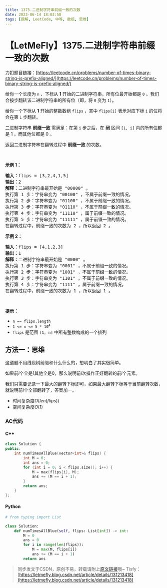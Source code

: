 ```yaml
---
title: 1375.二进制字符串前缀一致的次数
date: 2023-06-14 18:03:58
tags: [题解, LeetCode, 中等, 数组, 思维]
---
```


# 【LetMeFly】1375.二进制字符串前缀一致的次数

力扣题目链接：[https://leetcode.cn/problems/number-of-times-binary-string-is-prefix-aligned/](https://leetcode.cn/problems/number-of-times-binary-string-is-prefix-aligned/)

<p>给你一个长度为 <code>n</code> 、下标从 <strong>1</strong> 开始的二进制字符串，所有位最开始都是 <code>0</code> 。我们会按步翻转该二进制字符串的所有位（即，将 <code>0</code> 变为 <code>1</code>）。</p>

<p>给你一个下标从 <strong>1</strong> 开始的整数数组 <code>flips</code> ，其中 <code>flips[i]</code> 表示对应下标 <code>i</code> 的位将会在第 <code>i</code> 步翻转。</p>

<p>二进制字符串 <strong>前缀一致</strong> 需满足：在第 <code>i</code> 步之后，在 <strong>闭</strong> 区间&nbsp;<code>[1, i]</code> 内的所有位都是 1 ，而其他位都是 0 。</p>

<p>返回二进制字符串在翻转过程中 <strong>前缀一致</strong> 的次数。</p>

<p>&nbsp;</p>

<p><strong>示例 1：</strong></p>

<pre>
<strong>输入：</strong>flips = [3,2,4,1,5]
<strong>输出：</strong>2
<strong>解释：</strong>二进制字符串最开始是 "00000" 。
执行第 1 步：字符串变为 "00100" ，不属于前缀一致的情况。
执行第 2 步：字符串变为 "01100" ，不属于前缀一致的情况。
执行第 3 步：字符串变为 "01110" ，不属于前缀一致的情况。
执行第 4 步：字符串变为 "11110" ，属于前缀一致的情况。
执行第 5 步：字符串变为 "11111" ，属于前缀一致的情况。
在翻转过程中，前缀一致的次数为 2 ，所以返回 2 。
</pre>

<p><strong>示例 2：</strong></p>

<pre>
<strong>输入：</strong>flips = [4,1,2,3]
<strong>输出：</strong>1
<strong>解释：</strong>二进制字符串最开始是 "0000" 。
执行第 1 步：字符串变为 "0001" ，不属于前缀一致的情况。
执行第 2 步：字符串变为 "1001" ，不属于前缀一致的情况。
执行第 3 步：字符串变为 "1101" ，不属于前缀一致的情况。
执行第 4 步：字符串变为 "1111" ，属于前缀一致的情况。
在翻转过程中，前缀一致的次数为 1 ，所以返回 1 。</pre>

<p>&nbsp;</p>

<p><strong>提示：</strong></p>

<ul>
	<li><code>n == flips.length</code></li>
	<li><code>1 &lt;= n &lt;= 5 * 10<sup>4</sup></code></li>
	<li><code>flips</code> 是范围 <code>[1, n]</code> 中所有整数构成的一个排列</li>
</ul>


    
## 方法一：思维

这道题不用线段树前缀和什么什么的，想明白了其实很简单。

如果前$i$个全是$1$其他全是$0$，那么说明前$i$次操作正好翻转的前$i$个元素。

我们只需要记录一下最大的翻转下标即可，如果最大翻转下标等于当前翻转次数，就说明前$i$个全部翻转了，答案加一。

+ 时间复杂度$O(len(flips))$
+ 空间复杂度$O(1)$

### AC代码

#### C++

```cpp
class Solution {
public:
    int numTimesAllBlue(vector<int>& flips) {
        int M = 0;
        int ans = 0;
        for (int i = 0; i < flips.size(); i++) {
            M = max(flips[i], M);
            ans += (M == i + 1);
        }
        return ans;
    }
};
```

#### Python

```python
# from typing import List

class Solution:
    def numTimesAllBlue(self, flips: List[int]) -> int:
        M = 0
        ans = 0
        for i in range(len(flips)):
            M = max(M, flips[i])
            ans += (M == i + 1)
        return ans
```

> 同步发文于CSDN，原创不易，转载请附上[原文链接](https://blog.letmefly.xyz/2023/06/14/LeetCode%201375.%E4%BA%8C%E8%BF%9B%E5%88%B6%E5%AD%97%E7%AC%A6%E4%B8%B2%E5%89%8D%E7%BC%80%E4%B8%80%E8%87%B4%E7%9A%84%E6%AC%A1%E6%95%B0/)哦~
> Tisfy：[https://letmefly.blog.csdn.net/article/details/131213418](https://letmefly.blog.csdn.net/article/details/131213418)
